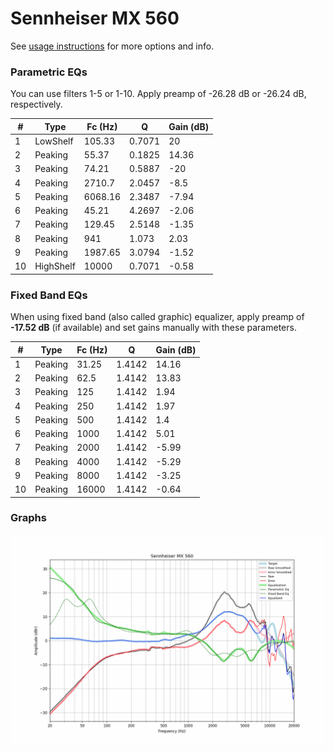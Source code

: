 # Sennheiser MX 560
See [usage instructions](https://github.com/jaakkopasanen/AutoEq#usage) for more options and info.

### Parametric EQs
You can use filters 1-5 or 1-10. Apply preamp of -26.28 dB or -26.24 dB, respectively.

|   # | Type      |   Fc (Hz) |      Q |   Gain (dB) |
|-----|-----------|-----------|--------|-------------|
|   1 | LowShelf  |    105.33 | 0.7071 |       20    |
|   2 | Peaking   |     55.37 | 0.1825 |       14.36 |
|   3 | Peaking   |     74.21 | 0.5887 |      -20    |
|   4 | Peaking   |   2710.7  | 2.0457 |       -8.5  |
|   5 | Peaking   |   6068.16 | 2.3487 |       -7.94 |
|   6 | Peaking   |     45.21 | 4.2697 |       -2.06 |
|   7 | Peaking   |    129.45 | 2.5148 |       -1.35 |
|   8 | Peaking   |    941    | 1.073  |        2.03 |
|   9 | Peaking   |   1987.65 | 3.0794 |       -1.52 |
|  10 | HighShelf |  10000    | 0.7071 |       -0.58 |

### Fixed Band EQs
When using fixed band (also called graphic) equalizer, apply preamp of **-17.52 dB** (if available) and set gains manually with these parameters.

|   # | Type    |   Fc (Hz) |      Q |   Gain (dB) |
|-----|---------|-----------|--------|-------------|
|   1 | Peaking |     31.25 | 1.4142 |       14.16 |
|   2 | Peaking |     62.5  | 1.4142 |       13.83 |
|   3 | Peaking |    125    | 1.4142 |        1.94 |
|   4 | Peaking |    250    | 1.4142 |        1.97 |
|   5 | Peaking |    500    | 1.4142 |        1.4  |
|   6 | Peaking |   1000    | 1.4142 |        5.01 |
|   7 | Peaking |   2000    | 1.4142 |       -5.99 |
|   8 | Peaking |   4000    | 1.4142 |       -5.29 |
|   9 | Peaking |   8000    | 1.4142 |       -3.25 |
|  10 | Peaking |  16000    | 1.4142 |       -0.64 |

### Graphs
![](./Sennheiser%20MX%20560.png)
